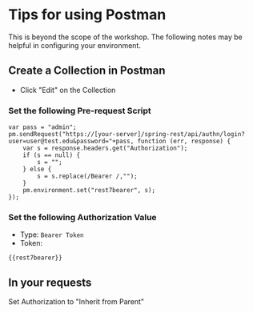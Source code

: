 # Tips for using Postman
This is beyond the scope of the workshop.  The following notes may be helpful in configuring your environment.

## Create a Collection in Postman
- Click "Edit" on the Collection

### Set the following Pre-request Script

```
var pass = "admin";
pm.sendRequest("https://[your-server]/spring-rest/api/authn/login?user=user@test.edu&password="+pass, function (err, response) {
    var s = response.headers.get("Authorization");
    if (s == null) {
        s = "";
    } else {
        s = s.replace(/Bearer /,"");
    }
    pm.environment.set("rest7bearer", s);
});
```

### Set the following Authorization Value

- Type: `Bearer Token`
- Token:
```
{{rest7bearer}}
```

## In your requests

Set Authorization to "Inherit from Parent"
